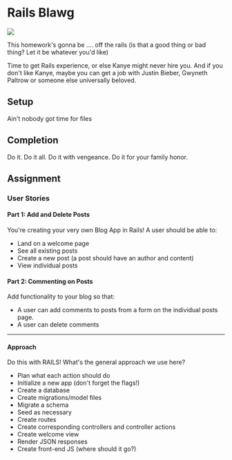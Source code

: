 # Rails Blawg

![](https://media.giphy.com/media/BDDQCaXmBrhCg/giphy.gif)

This homework's gonna be .... off the rails (is that a good thing or bad thing? Let it be whatever you'd like)

Time to get Rails experience, or else Kanye might never hire you. And if you don't like Kanye, maybe you can get a job with Justin Bieber, Gwyneth Paltrow or someone else universally beloved.

## Setup

Ain't nobody got time for files

## Completion

Do it.  Do it all.  Do it with vengeance.  Do it for your family honor.


## Assignment

### User Stories

#### Part 1: Add and Delete Posts
You're creating your very own Blog App in Rails! A user should be able to:
* Land on a welcome page
* See all existing posts
* Create a new post (a post should have an author and content)
* View individual posts

#### Part 2: Commenting on Posts
Add functionality to your blog so that:
* A user can add comments to posts from a form on the individual posts page.
* A user can delete comments



----

#### Approach

Do this with RAILS! What's the general approach we use here?

* Plan what each action should do
* Initialize a new app (don't forget the flags!)
* Create a database
* Create migrations/model files
* Migrate a schema
* Seed as necessary
* Create routes
* Create corresponding controllers and controller actions
* Create welcome view
* Render JSON responses
* Create front-end JS (where should it go?)
